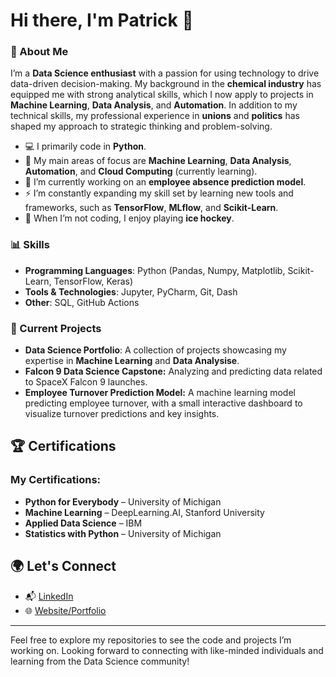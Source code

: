 # Hi there, I'm Patrick 👋

### 🌟 About Me

I’m a **Data Science enthusiast** with a passion for using technology to drive data-driven decision-making. My background in the **chemical industry** has equipped me with strong analytical skills, which I now apply to projects in **Machine Learning**, **Data Analysis**, and **Automation**. In addition to my technical skills, my professional experience in **unions** and **politics** has shaped my approach to strategic thinking and problem-solving.

- 💻 I primarily code in **Python**.
- 🎯 My main areas of focus are **Machine Learning**, **Data Analysis**, **Automation**, and **Cloud Computing** (currently learning).
- 🔭 I’m currently working on an **employee absence prediction model**.
- ⚡️ I’m constantly expanding my skill set by learning new tools and frameworks, such as **TensorFlow**, **MLflow**, and **Scikit-Learn**.
- 🏒 When I’m not coding, I enjoy playing **ice hockey**.

### 📊 Skills

- **Programming Languages**: Python (Pandas, Numpy, Matplotlib, Scikit-Learn, TensorFlow, Keras)
- **Tools & Technologies**: Jupyter, PyCharm, Git, Dash
- **Other**: SQL, GitHub Actions

### 🔧 Current Projects

- **Data Science Portfolio**: A collection of projects showcasing my expertise in **Machine Learning** and **Data Analysise**.
- **Falcon 9 Data Science Capstone:** Analyzing and predicting data related to SpaceX Falcon 9 launches.  
- **Employee Turnover Prediction Model:** A machine learning model predicting employee turnover, with a small interactive dashboard to visualize turnover predictions and key insights.  

## 🏆 Certifications

### My Certifications:
- **Python for Everybody** – University of Michigan   
- **Machine Learning** – DeepLearning.AI, Stanford University  
- **Applied Data Science** – IBM  
- **Statistics with Python** – University of Michigan  

## 🌍 Let's Connect

- 📬 [LinkedIn](https://www.linkedin.com/in/patrickwitzl/)
- 🌐 [Website/Portfolio](https://www.grow-consulting-media.de)

---

Feel free to explore my repositories to see the code and projects I’m working on. Looking forward to connecting with like-minded individuals and learning from the Data Science community!


